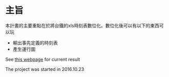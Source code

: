 # 主旨

本計畫的主要重點在於將台鐵的xls時刻表數位化。數位化後可以有以下的東西可以玩
- 輸出事先定義的時刻表
- 產生運行圖

See [this webpage](https://transport.ctfan.idv.tw/RUpy/)  for current result


The project was started in 2016.10.23
